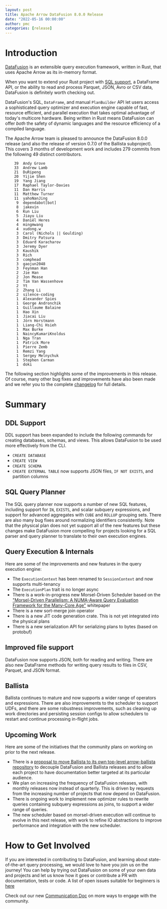 ```yaml
---
layout: post
title: Apache Arrow DataFusion 8.0.0 Release
date: "2022-05-16 00:00:00"
author: pmc
categories: [release]
---
```

<!--
{% comment %}
Licensed to the Apache Software Foundation (ASF) under one or more
contributor license agreements.  See the NOTICE file distributed with
this work for additional information regarding copyright ownership.
The ASF licenses this file to you under the Apache License, Version 2.0
(the "License"); you may not use this file except in compliance with
the License.  You may obtain a copy of the License at

http://www.apache.org/licenses/LICENSE-2.0

Unless required by applicable law or agreed to in writing, software
distributed under the License is distributed on an "AS IS" BASIS,
WITHOUT WARRANTIES OR CONDITIONS OF ANY KIND, either express or implied.
See the License for the specific language governing permissions and
limitations under the License.
{% endcomment %}
-->

# Introduction

[DataFusion](https://arrow.apache.org/datafusion/) is an extensible query execution framework, written in Rust, that 
uses Apache Arrow as its in-memory format.

When you want to extend your Rust project with [SQL support](https://arrow.apache.org/datafusion/user-guide/sql/sql_status.html), 
a DataFrame API, or the ability to read and process Parquet, JSON, Avro or CSV data, DataFusion is definitely worth 
checking out.

DataFusion's  SQL, `DataFrame`, and manual `PlanBuilder` API let users access a sophisticated query optimizer and 
execution engine capable of fast, resource efficient, and parallel execution that takes optimal advantage of 
today's multicore hardware. Being written in Rust means DataFusion can offer *both* the safety of dynamic languages and 
the resource efficiency of a compiled language.

The Apache Arrow team is pleased to announce the DataFusion 8.0.0 release (and also the release of version 0.7.0 of 
the Ballista subproject). This covers 3 months of development work and includes 279 commits from the following 49 
distinct contributors.

<!--
$ git log --pretty=oneline 7.0.0..8.0.0 datafusion datafusion-cli datafusion-examples ballista ballista-cli ballista-examples | wc -l
279

$ git shortlog -sn 7.0.0..8.0.0 datafusion datafusion-cli datafusion-examples ballista ballista-cli ballista-examples | wc -l
49

(feynman han, feynman.h, Feynman Han were assumed to be the same person)
-->

```
    39  Andy Grove
    33  Andrew Lamb
    21  DuRipeng
    20  Yijie Shen
    19  Yang Jiang
    17  Raphael Taylor-Davies
    11  Dan Harris
    11  Matthew Turner
    11  yahoNanJing
     9  dependabot[bot]
     8  jakevin
     6  Kun Liu
     5  Jiayu Liu
     4  Daniël Heres
     4  mingmwang
     4  xudong.w
     3  Carol (Nichols || Goulding)
     3  Dmitry Patsura
     3  Eduard Karacharov
     3  Jeremy Dyer
     3  Kaushik
     3  Rich
     3  comphead
     3  gaojun2048
     3  Feynman Han
     2  Jie Han
     2  Jon Mease
     2  Tim Van Wassenhove
     2  Yt
     2  Zhang Li
     2  silence-coding
     1  Alexander Spies
     1  George Andronchik
     1  Guillaume Balaine
     1  Hao Xin
     1  Jiacai Liu
     1  Jörn Horstmann
     1  Liang-Chi Hsieh
     1  Max Burke
     1  NaincyKumariKnoldus
     1  Nga Tran
     1  Patrick More
     1  Pierre Zemb
     1  Remzi Yang
     1  Sergey Melnychuk
     1  Stephen Carman
     1  doki
```

The following section highlights some of the improvements in this release. Of course, many other bug fixes and 
improvements have also been made and we refer you to the complete 
[changelog](https://github.com/apache/arrow-datafusion/blob/8.0.0/datafusion/CHANGELOG.md) for full details.

# Summary

## DDL Support

DDL support has been expanded to include the following commands for creating databases, schemas, and views. This 
allows DataFusion to be used more effectively from the CLI.

- `CREATE DATABASE`
- `CREATE VIEW`
- `CREATE SCHEMA`
- `CREATE EXTERNAL TABLE` now supports JSON files, `IF NOT EXISTS`, and partition columns

## SQL Query Planner

The SQL query planner now supports a number of new SQL features, including support for `IN`, `EXISTS`, and scalar 
subquery expressions, and support for advanced aggregates with `CUBE` and `ROLLUP` grouping sets. There are also many 
bug fixes around normalizing identifiers consistently. Note that the physical plan does not yet support all of the 
new features but these changes make DataFusion more compelling for projects looking for a SQL parser and query 
planner to translate to their own execution engines.

## Query Execution & Internals

Here are some of the improvements and new features in the query execution engine:

- The `ExecutionContext` has been renamed to `SessionContext` and now supports multi-tenancy
- The `ExecutionPlan` trait is no longer async
- There is a work-in-progress new Morsel-Driven Scheduler based on the ["Morsel-Driven Parallelism: A NUMA-Aware Query
  Evaluation Framework for the Many-Core Age"](https://15721.courses.cs.cmu.edu/spring2016/papers/p743-leis.pdf) whitepaper
- There is a new sort-merge join operator
- There is a new JIT code generation crate. This is not yet integrated into the physical plans
- There is a new serialization API for serializing plans to bytes (based on protobuf)

## Improved file support

DataFusion now supports JSON, both for reading and writing. There are also new DataFrame methods for writing query 
results to files in CSV, Parquet, and JSON format.

## Ballista

Ballista continues to mature and now supports a wider range of operators and expressions. There are also improvements 
to the scheduler to support UDFs, and there are some robustness improvements, such as cleaning up work directories 
and persisting session configs to allow schedulers to restart and continue processing in-flight jobs.

## Upcoming Work

Here are some of the initiatives that the community plans on working on prior to the next release.

- There is a [proposal to move Ballista to its own top-level arrow-ballista repository](https://docs.google.com/document/d/1jNRbadyStSrV5kifwn0khufAwq6OnzGczG4z8oTQJP4/edit?usp=sharing) 
 to decouple DataFusion and Ballista releases and to allow each project to have documentation better targeted at 
  its particular audience.
- We plan on increasing the frequency of DataFusion releases, with monthly releases now instead of quarterly. This 
  is driven by requests from the increasing number of projects that now depend on DataFusion.
- There is ongoing work to implement new optimizer rules to rewrite queries containing subquery expressions as 
  joins, to support a wider range of queries.
- The new scheduler based on morsel-driven execution will continue to evolve in this next release, with work to 
 refine IO abstractions to improve performance and integration with the new scheduler.

# How to Get Involved

If you are interested in contributing to DataFusion, and learning about state-of-the-art query processing, we would 
love to have you join us on the journey! You can help by trying out DataFusion on some of your own data and projects 
and let us know how it goes or contribute a PR with documentation, tests or code. A list of open issues suitable 
for beginners is [here](https://github.com/apache/arrow-datafusion/issues?q=is%3Aissue+is%3Aopen+label%3A%22good+first+issue%22)

Check out our new [Communication Doc](https://arrow.apache.org/datafusion/community/communication.html) on more
ways to engage with the community.
